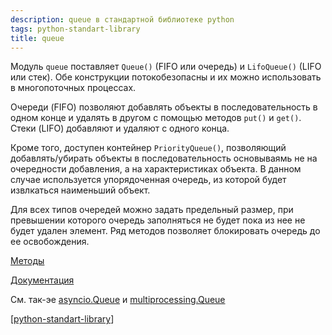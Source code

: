 ```yaml
---
description: queue в стандартной библиотеке python
tags: python-standart-library
title: queue
---
```

Модуль `queue` поставляет `Queue()` (FIFO или очередь) и `LifoQueue()` (LIFO или стек). Обе конструкции потокобезопасны и их можно использовать в многопоточных процессах.

Очереди (FIFO) позволяют добавлять объекты в последовательность в одном конце и удалять в другом с помощью методов `put()` и `get()`. Стеки (LIFO) добавляют и удаляют с одного конца.

Кроме того, доступен контейнер `PriorityQueue()`, позволяющий добавлять/убирать объекты в последовательность основываямь не на очередности добавления, а на характеристиках объекта. В данном случае используется упорядоченная очередь, из которой будет извлкаться наименьший объект.

Для всех типов очередей можно задать предельный размер, при превышении которого очередь заполняться не будет пока из нее не будет удален элемент. Ряд методов позволяет блокировать очередь до ее освобождения.

[Методы](https://docs.python.org/3/library/queue.html?highlight=queue#queue-objects)

[Документация](https://docs.python.org/3/library/queue.html?highlight=queue#module-queue)

См. так-эе [asyncio.Queue](https://docs.python.org/3/library/asyncio-queue.html?highlight=queue#asyncio.Queue) и [multiprocessing.Queue](https://docs.python.org/3/library/multiprocessing.html#multiprocessing.Queue)

[[python-standart-library]]

[//begin]: # "Autogenerated link references for markdown compatibility"
[python-standart-library]: ../lists/python-standart-library "Стандартная библиотека python и полезные ресурсы"
[//end]: # "Autogenerated link references"